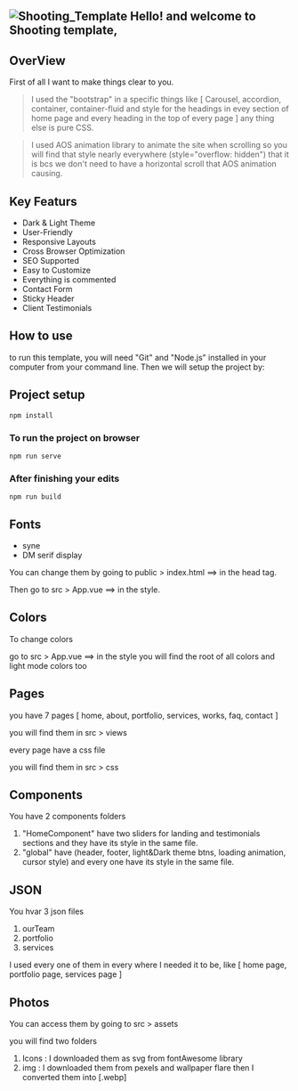 ![Shooting_Template](https://github.com/user-attachments/assets/bfb367ef-e027-40b0-b2e2-8df22a1b8df2)
Hello! and welcome to Shooting template,
-
## OverView
First of all I want to make things clear to you. 
> I used the "bootstrap" in a specific things like [ Carousel, accordion, container, container-fluid and style for the headings in evey section of home page and every heading in the top of every page ] any thing else is pure CSS.


> I used AOS animation library to animate the site when scrolling so you will find that style nearly everywhere 
(style="overflow: hidden") that it is bcs we don't need to have a horizontal scroll that AOS animation causing.


## Key Featurs
- Dark & Light Theme
- User-Friendly
- Responsive Layouts
- Cross Browser Optimization
- SEO Supported
- Easy to Customize
- Everything is commented
- Contact Form
- Sticky Header
- Client Testimonials

## How to use
to run this template, you will need "Git" and "Node.js" installed in your computer from your command line. Then we will setup the project by:

## Project setup
```
npm install
```
### To run the project on browser
```
npm run serve
```
### After finishing your edits
```
npm run build
```
## Fonts

- syne
- DM serif display

You can change them by going to public > index.html ==> in the head tag.

Then go to src > App.vue ==> in the style.

## Colors

To change colors

go to src > App.vue ==> in the style you will find the root of all colors and light mode colors too

## Pages

you have 7 pages [ home, about, portfolio, services, works, faq, contact ]

you will find them in src > views

every page have a css file 

you will find them in src > css

## Components

You have 2 components folders

1. "HomeComponent" have two sliders for landing and testimonials sections and they have its style in the same file.
2. "global" have (header, footer, light&Dark theme btns, loading animation, cursor style) and every one  have its style in the same file.

## JSON

You hvar 3 json files

1. ourTeam
2. portfolio
3. services

I used every one of them in every where I needed it to be, like [ home page, portfolio page, services page ]

## Photos

You can access them by going to src > assets

you will find two folders

1. Icons : I downloaded them as svg from fontAwesome library
2. img : I downloaded them from pexels and wallpaper flare then I converted them into [.webp]

